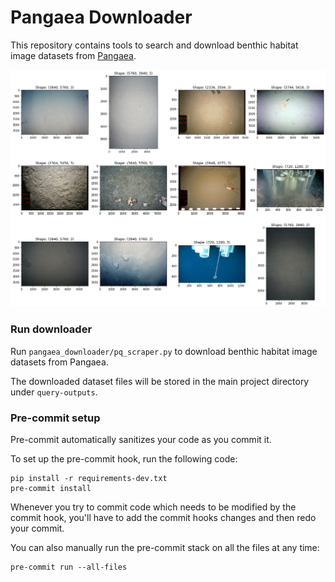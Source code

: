 # Pangaea Downloader

This repository contains tools to search and download benthic habitat image datasets from [Pangaea](https://www.pangaea.de/).

![Sample Images](./images/sample_images.png)

### Run downloader
Run `pangaea_downloader/pq_scraper.py` to download benthic habitat image datasets from Pangaea.

The downloaded dataset files will be stored in the main project directory under `query-outputs`.


### Pre-commit setup

Pre-commit automatically sanitizes your code as you commit it.

To set up the pre-commit hook, run the following code:

```
pip install -r requirements-dev.txt
pre-commit install
```

Whenever you try to commit code which needs to be modified by the commit hook, you'll have to add the commit hooks changes and then redo your commit.

You can also manually run the pre-commit stack on all the files at any time:

```
pre-commit run --all-files
```
